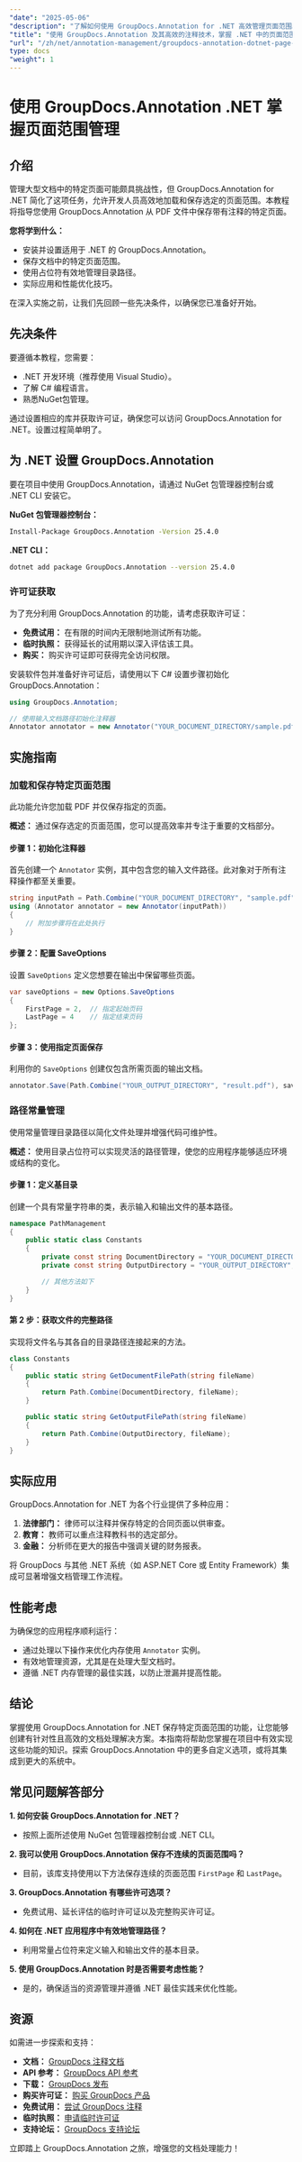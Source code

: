 ```yaml
---
"date": "2025-05-06"
"description": "了解如何使用 GroupDocs.Annotation for .NET 高效管理页面范围。本指南涵盖安装、设置以及保存特定页面的最佳实践。"
"title": "使用 GroupDocs.Annotation 及其高效的注释技术，掌握 .NET 中的页面范围管理"
"url": "/zh/net/annotation-management/groupdocs-annotation-dotnet-page-range-management/"
type: docs
"weight": 1
---
```


# 使用 GroupDocs.Annotation .NET 掌握页面范围管理

## 介绍

管理大型文档中的特定页面可能颇具挑战性，但 GroupDocs.Annotation for .NET 简化了这项任务，允许开发人员高效地加载和保存选定的页面范围。本教程将指导您使用 GroupDocs.Annotation 从 PDF 文件中保存带有注释的特定页面。

**您将学到什么：**
- 安装并设置适用于 .NET 的 GroupDocs.Annotation。
- 保存文档中的特定页面范围。
- 使用占位符有效地管理目录路径。
- 实际应用和性能优化技巧。

在深入实施之前，让我们先回顾一些先决条件，以确保您已准备好开始。

## 先决条件

要遵循本教程，您需要：
- .NET 开发环境（推荐使用 Visual Studio）。
- 了解 C# 编程语言。
- 熟悉NuGet包管理。

通过设置相应的库并获取许可证，确保您可以访问 GroupDocs.Annotation for .NET。设置过程简单明了。

## 为 .NET 设置 GroupDocs.Annotation

要在项目中使用 GroupDocs.Annotation，请通过 NuGet 包管理器控制台或 .NET CLI 安装它。

**NuGet 包管理器控制台：**
```bash
Install-Package GroupDocs.Annotation -Version 25.4.0
```

**.NET CLI：**
```bash
dotnet add package GroupDocs.Annotation --version 25.4.0
```

### 许可证获取

为了充分利用 GroupDocs.Annotation 的功能，请考虑获取许可证：
- **免费试用：** 在有限的时间内无限制地测试所有功能。
- **临时执照：** 获得延长的试用期以深入评估该工具。
- **购买：** 购买许可证即可获得完全访问权限。

安装软件包并准备好许可证后，请使用以下 C# 设置步骤初始化 GroupDocs.Annotation：

```csharp
using GroupDocs.Annotation;

// 使用输入文档路径初始化注释器
Annotator annotator = new Annotator("YOUR_DOCUMENT_DIRECTORY/sample.pdf");
```

## 实施指南

### 加载和保存特定页面范围

此功能允许您加载 PDF 并仅保存指定的页面。

**概述：**
通过保存选定的页面范围，您可以提高效率并专注于重要的文档部分。

#### 步骤 1：初始化注释器
首先创建一个 `Annotator` 实例，其中包含您的输入文件路径。此对象对于所有注释操作都至关重要。

```csharp
string inputPath = Path.Combine("YOUR_DOCUMENT_DIRECTORY", "sample.pdf");
using (Annotator annotator = new Annotator(inputPath))
{
    // 附加步骤将在此处执行
}
```

#### 步骤 2：配置 SaveOptions
设置 `SaveOptions` 定义您想要在输出中保留哪些页面。

```csharp
var saveOptions = new Options.SaveOptions 
{
    FirstPage = 2,  // 指定起始页码
    LastPage = 4    // 指定结束页码
};
```

#### 步骤 3：使用指定页面保存
利用你的 `SaveOptions` 创建仅包含所需页面的输出文档。

```csharp
annotator.Save(Path.Combine("YOUR_OUTPUT_DIRECTORY", "result.pdf"), saveOptions);
```

### 路径常量管理

使用常量管理目录路径以简化文件处理并增强代码可维护性。

**概述：**
使用目录占位符可以实现灵活的路径管理，使您的应用程序能够适应环境或结构的变化。

#### 步骤 1：定义基目录
创建一个具有常量字符串的类，表示输入和输出文件的基本路径。

```csharp
namespace PathManagement
{
    public static class Constants
    {
        private const string DocumentDirectory = "YOUR_DOCUMENT_DIRECTORY";
        private const string OutputDirectory = "YOUR_OUTPUT_DIRECTORY";

        // 其他方法如下
    }
}
```

#### 第 2 步：获取文件的完整路径
实现将文件名与其各自的目录路径连接起来的方法。

```csharp
class Constants
{
    public static string GetDocumentFilePath(string fileName)
    {
        return Path.Combine(DocumentDirectory, fileName);
    }

    public static string GetOutputFilePath(string fileName)
    {
        return Path.Combine(OutputDirectory, fileName);
    }
}
```

## 实际应用

GroupDocs.Annotation for .NET 为各个行业提供了多种应用：
1. **法律部门：** 律师可以注释并保存特定的合同页面以供审查。
2. **教育：** 教师可以重点注释教科书的选定部分。
3. **金融：** 分析师在更大的报告中强调关键的财务报表。

将 GroupDocs 与其他 .NET 系统（如 ASP.NET Core 或 Entity Framework）集成可显著增强文档管理工作流程。

## 性能考虑

为确保您的应用程序顺利运行：
- 通过处理以下操作来优化内存使用 `Annotator` 实例。
- 有效地管理资源，尤其是在处理大型文档时。
- 遵循 .NET 内存管理的最佳实践，以防止泄漏并提高性能。

## 结论

掌握使用 GroupDocs.Annotation for .NET 保存特定页面范围的功能，让您能够创建有针对性且高效的文档处理解决方案。本指南将帮助您掌握在项目中有效实现这些功能的知识。探索 GroupDocs.Annotation 中的更多自定义选项，或将其集成到更大的系统中。

## 常见问题解答部分

**1. 如何安装 GroupDocs.Annotation for .NET？**
- 按照上面所述使用 NuGet 包管理器控制台或 .NET CLI。

**2. 我可以使用 GroupDocs.Annotation 保存不连续的页面范围吗？**
- 目前，该库支持使用以下方法保存连续的页面范围 `FirstPage` 和 `LastPage`。

**3. GroupDocs.Annotation 有哪些许可选项？**
- 免费试用、延长评估的临时许可证以及完整购买许可证。

**4. 如何在 .NET 应用程序中有效地管理路径？**
- 利用常量占位符来定义输入和输出文件的基本目录。

**5. 使用 GroupDocs.Annotation 时是否需要考虑性能？**
- 是的，确保适当的资源管理并遵循 .NET 最佳实践来优化性能。

## 资源

如需进一步探索和支持：
- **文档：** [GroupDocs 注释文档](https://docs.groupdocs.com/annotation/net/)
- **API 参考：** [GroupDocs API 参考](https://reference.groupdocs.com/annotation/net/)
- **下载：** [GroupDocs 发布](https://releases.groupdocs.com/annotation/net/)
- **购买许可证：** [购买 GroupDocs 产品](https://purchase.groupdocs.com/buy)
- **免费试用：** [尝试 GroupDocs 注释](https://releases.groupdocs.com/annotation/net/)
- **临时执照：** [申请临时许可证](https://purchase.groupdocs.com/temporary-license/)
- **支持论坛：** [GroupDocs 支持论坛](https://forum.groupdocs.com/c/annotation/) 

立即踏上 GroupDocs.Annotation 之旅，增强您的文档处理能力！
